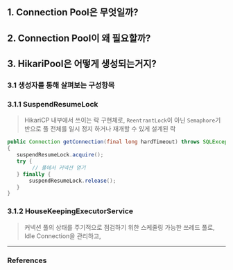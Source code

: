 ## 1. Connection Pool은 무엇일까?



## 2. Connection Pool이 왜 필요할까?


## 3. HikariPool은 어떻게 생성되는거지?

### 3.1 생성자를 통해 살펴보는 구성항목
### 3.1.1 SuspendResumeLock

> HikariCP 내부에서 쓰이는 락 구현체로, `ReentrantLock`이 아닌 `Semaphore`기반으로 풀 전체를 일시 정지 하거나 재개할 수 있게 설계된 락

```java
public Connection getConnection(final long hardTimeout) throws SQLException  
{  
   suspendResumeLock.acquire();
   try {
		// 풀에서 커넥션 얻기
   } finally {
	   suspendResumeLock.release();
   }
}
```

### 3.1.2 HouseKeepingExecutorService

> 커넥션 풀의 상태를 주기적으로 점검하기 위한 스케줄링 가능한 쓰레드 풀로, Idle Connection을 관리하고, 

----
### References
